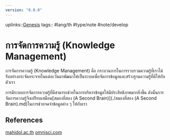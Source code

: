 ```yaml
---
version: "0.0.0"
---
```


uplinks::[Genesis](./Genesis.md)
tags:: #lang/th #type/note  #note/develop
# การจัดการความรู้ (Knowledge Management)
การจัดการความรู้ (Knowledge Management) คือ กระบวนการในการรวบรวมความรู้ที่เราได้รับอย่างกระจัดกระจายในแต่ละวันมาพัฒนาให้เป็นระบบเพื่อจัดการข้อมูลและสร้างฐานความรู้ที่ดีให้กับตัวเรา

การมีระบบการจัดการความรู้ที่ดีสามารถช่วยในการบริหารข้อมูลให้มีประสิทธิภาพมากยิ่งขึ้น ดังนั้นการจัดการความรู้จึงเปรียบเสมือน[สมองที่สอง (A Second Brain)](./สมองที่สอง (A Second Brain).md)ในการช่วยจดจำข้อมูลต่าง ๆ ให้กับเรา

## References 
[mahidol.ac.th](https://www.eg.mahidol.ac.th/km61/index.php/kmwhat)
[omnisci.com](https://www.omnisci.com/technical-glossary/knowledge-management)


